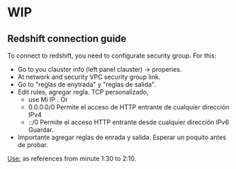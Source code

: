 # WIP

## Redshift connection guide
To connect to redshift, you need to configurate security group. For this:
- Go to you clauster info (left panel clauster) -> properies.
- At network and security VPC security group link.
- Go to "reglas de enytrada" y "reglas de salida".
- Edit rules, agregar regla. TCP personalizado,
    - use Mi IP . Or
    - 	0.0.0.0/0	Permite el acceso de HTTP entrante de cualquier dirección IPv4
    -   ::/0	Permite el acceso HTTP entrante desde cualquier dirección IPv6
     Guardar.
- Importante agregar reglas de enrada y salida. Esperar un poquito antes de probar.

[Use:](https://www.youtube.com/watch?v=zE7ptm3mnFQ) as references from minute 1:30 to 2:10.